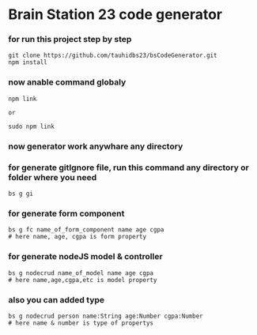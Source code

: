 # Brain Station 23 code generator

### for run this project step by step
```
git clone https://github.com/tauhidbs23/bsCodeGenerator.git
npm install
```

### now anable command globaly
```
npm link

or 

sudo npm link
```
### now generator work anywhare any directory

### for generate gitIgnore file, run this command any directory or folder where you need 
```
bs g gi

```


### for generate form component
```
bs g fc name_of_form_component name age cgpa
# here name, age, cgpa is form property
```

### for generate nodeJS model & controller
```
bs g nodecrud name_of_model name age cgpa
# here name,age,cgpa,etc is model property
```

### also you can added type 
```
bs g nodecrud person name:String age:Number cgpa:Number
# here name & number is type of propertys

```
